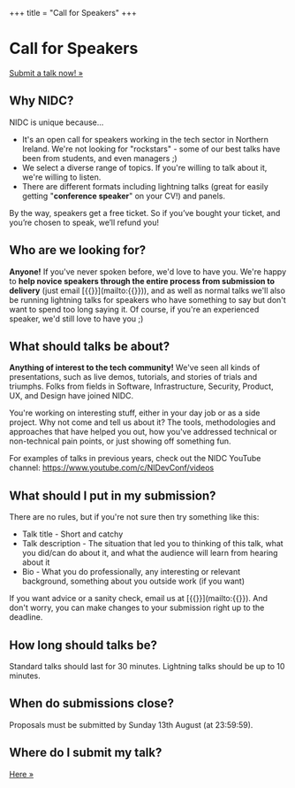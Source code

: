 +++
title = "Call for Speakers"
+++

# Call for Speakers

<a class="btn" href="{{<param cfpurl>}}">Submit a talk now! &raquo;</a>

## Why NIDC?

NIDC is unique because...

- It's an open call for speakers working in the tech sector in Northern Ireland. We're not looking for "rockstars" - some of our best talks have been from students, and even managers ;)
- We select a diverse range of topics. If you're willing to talk about it, we're willing to listen.
- There are different formats including lightning talks (great for easily getting "**conference speaker**" on your CV!) and panels. 

By the way, speakers get a free ticket. So if you’ve bought your ticket, and you’re chosen to speak, we’ll refund you!

## Who are we looking for?

**Anyone!** If you've never spoken before, we'd love to have you. We're happy to **help novice speakers through the entire process from submission to delivery** (just email [{{<param email>}}](mailto:{{<param email>}})), and as well as normal talks we'll also be running lightning talks for speakers who have something to say but don't want to spend too long saying it. Of course, if you're an experienced speaker, we'd still love to have you ;)

## What should talks be about?

**Anything of interest to the tech community!** We've seen all kinds of presentations, such as live demos, tutorials, and stories of trials and triumphs. Folks from fields in Software, Infrastructure, Security, Product, UX, and Design have joined NIDC.

You're working on interesting stuff, either in your day job or as a side project. Why not come and tell us about it? The tools, methodologies and approaches that have helped you out, how you've addressed technical or non-technical pain points, or just showing off something fun.

For examples of talks in previous years, check out the NIDC YouTube channel: https://www.youtube.com/c/NIDevConf/videos

## What should I put in my submission?

There are no rules, but if you're not sure then try something like this:

* Talk title - Short and catchy
* Talk description - The situation that led you to thinking of this talk, what you did/can do about it, and what the audience will learn from hearing about it
* Bio - What you do professionally, any interesting or relevant background, something about you outside work (if you want)

If you want advice or a sanity check, email us at [{{<param email>}}](mailto:{{<param email>}}). And don't worry, you can make changes to your submission right up to the deadline.

## How long should talks be?

Standard talks should last for 30 minutes. Lightning talks should be up to 10 minutes.

## When do submissions close?

Proposals must be submitted by Sunday 13th August (at 23:59:59).

## Where do I submit my talk?

<a class="btn" href="{{<param cfpurl>}}">Here &raquo;</a>
